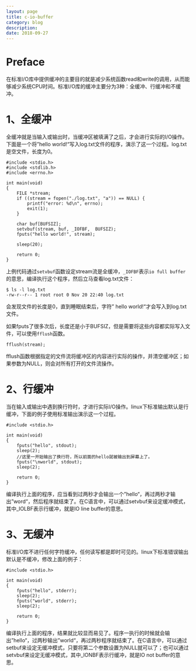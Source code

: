 ```yaml
---
layout: page
title: c-io-buffer
category: blog
description: 
date: 2018-09-27
---
```

# Preface

在标准I/O库中提供缓冲的主要目的就是减少系统函数read和write的调用，从而能够减少系统CPU时间。标准I/O库的缓冲主要分为3种：全缓冲、行缓冲和不缓冲。

# 1、全缓冲
全缓冲就是当输入或输出时，当缓冲区被填满了之后，才会进行实际的I/O操作。下面是一个将”hello world!“写入log.txt文件的程序，演示了这一个过程。log.txt是空文件，长度为0。

	#include <stdio.h>
	#include <stdlib.h>
	#include <errno.h>

	int main(void)
	{
	    FILE *stream;
	    if ((stream = fopen("./log.txt", "a")) == NULL) {
	        printf("error: %d\n", errno);
	        exit(1);
	    }

	    char buf[BUFSIZ];
	    setvbuf(stream, buf, _IOFBF,  BUFSIZ);
	    fputs("hello world!", stream);

	    sleep(20);

	    return 0;
	}

上例代码通过`setvbuf`函数设定stream流是全缓冲，`_IOFBF`表示`io full buffer`的意思，编译执行这个程序，然后立马查看log.txt文件：

	$ ls -l log.txt
	-rw-r--r-- 1 root root 0 Nov 20 22:40 log.txt

会发现文件的长度是0，直到睡眠结束后，字符” hello world!“才会写入到log.txt文件。

如果fputs了很多次后，长度还是小于BUFSIZ，但是需要将这些内容都实际写入文件，可以使用`fflush`函数。

	fflush(stream);

fflush函数根据指定的文件流将缓冲区的内容进行实际的操作，并清空缓冲区；如果参数为NULL，则会对所有打开的文件流操作。

# 2、行缓冲
当在输入或输出中遇到换行符时，才进行实际I/O操作。linux下标准输出默认是行缓冲，下面的例子使用标准输出演示这一个过程。

	#include <stdio.h>

	int main(void)
	{
	    fputs("hello", stdout);
	    sleep(2);
	    //这里一开始输出了换行符，所以前面的hello就被输出到屏幕上了。
	    fputs("\nworld", stdout);
	    sleep(2);

	    return 0;
	}

编译执行上面的程序，应当看到过两秒才会输出一个”hello“，再过两秒才输出”word“，然后程序就结束了。在C语言中，可以通过setvbuf来设定缓冲模式，其中_IOLBF表示行缓冲，就是IO line buffer的意思。

# 3、无缓冲
标准I/O库不进行任何字符缓冲，任何读写都是即时可见的。linux下标准错误输出默认是不缓冲，修改上面的例子：

	#include <stdio.h>

	int main(void)
	{
	    fputs("hello", stderr);
	    sleep(2);
	    fputs("world", stderr);
	    sleep(2);

	    return 0;
	}

编译执行上面的程序，结果就比较显而易见了。程序一执行的时候就会输出”hello“，过两秒输出”world“，再过两秒程序就结束了。在C语言中，可以通过setbuf来设定无缓冲模式，只要将第二个参数设置为NULL就可以了；也可以通过setvbuf来设定无缓冲模式，其中_IONBF表示行缓冲，就是IO not buffer的意思。